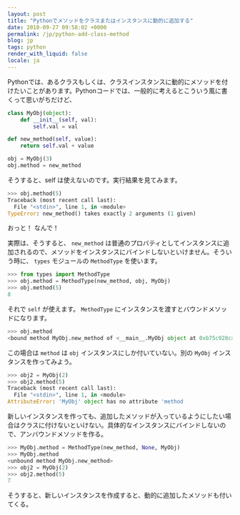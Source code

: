 ```yaml
---
layout: post
title: "Pythonでメソッドをクラスまたはインスタンスに動的に追加する"
date: 2010-09-27 09:58:02 +0000
permalink: /jp/python-add-class-method
blog: jp
tags: python
render_with_liquid: false
locale: ja
---
```


Pythonでは、あるクラスもしくは、クラスインスタンスに動的にメソッドを付けたいことがあります。Pythonコードでは、一般的に考えるとこういう風に書くって思いがちだけど、

```python
class MyObj(object):
    def __init__(self, val):
        self.val = val

def new_method(self, value):
    return self.val + value

obj = MyObj(3)
obj.method = new_method
```

そうすると、self は使えないのです。実行結果を見てみます。

```python
>>> obj.method(5)
Traceback (most recent call last):
  File "<stdin>", line 1, in <module>
TypeError: new_method() takes exactly 2 arguments (1 given)
```

おっと！ なんで！

実際は、そうすると、 `new_method`
は普通のプロバティとしてインスタンスに追加されるので、メソッドをインスタンスにバインドしないといけません。そういう時に、
`types` モジュールの `MethodType` を使います。

```python
>>> from types import MethodType
>>> obj.method = MethodType(new_method, obj, MyObj)
>>> obj.method(5)
8
```

それで `self` が使えます。 `MethodType` にインスタンスを渡すとバウンドメソッドになります。

```python
>>> obj.method
<bound method MyObj.new_method of <__main__.MyObj object at 0xb75c928c>>
```

この場合は `method` は `obj` インスタンスにしか付いていない。別の `MyObj` インスタンスを作ってみよう。

```python
>>> obj2 = MyObj(2)
>>> obj2.method(5)
Traceback (most recent call last):
  File "<stdin>", line 1, in <module>
AttributeError: 'MyObj' object has no attribute 'method
```

新しいインスタンスを作っても、追加したメソッドが入っているようにしたい場合はクラスに付けないといけない。具体的なインスタンスにバインドしないので、アンバウンドメソッドを作る。

```python
>>> MyObj.method = MethodType(new_method, None, MyObj)
>>> MyObj.method
<unbound method MyObj.new_method>
>>> obj2 = MyObj(2)
>>> obj2.method(5)
7
```

そうすると、新しいインスタンスを作成すると、動的に追加したメソッドも付いてくる。

